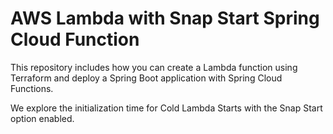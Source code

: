 # AWS Lambda with Snap Start Spring Cloud Function

This repository includes how you can create a Lambda function using Terraform and deploy a Spring 
Boot application with Spring Cloud Functions. 

We explore the initialization time for Cold Lambda Starts with the Snap Start option enabled.

